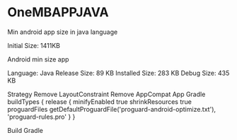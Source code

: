 # OneMBAPPJAVA
Min android app size in java language

Initial Size: 1411KB

Android min size app

Language: Java 
Release Size: 89 KB 
Installed Size: 283 KB
Debug Size: 435 KB

Strategy Remove LayoutConstraint Remove AppCompat App Gradle buildTypes { release { minifyEnabled true shrinkResources true proguardFiles getDefaultProguardFile('proguard-android-optimize.txt'), 'proguard-rules.pro' } }

Build Gradle
